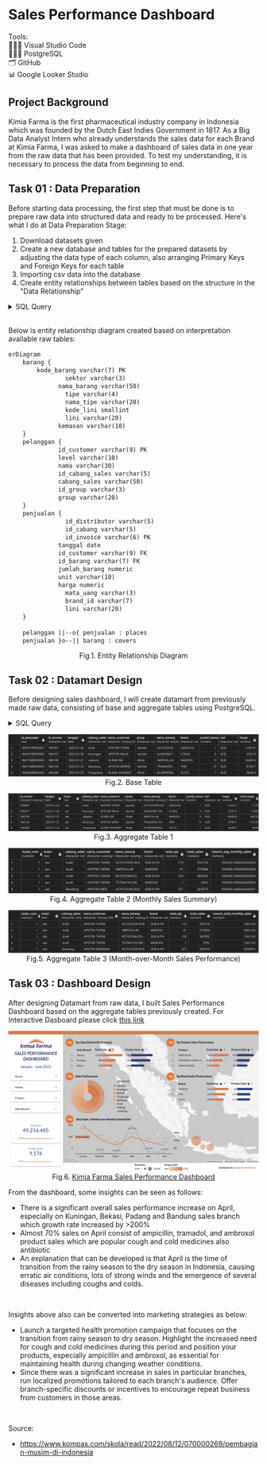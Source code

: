 # Sales Performance Dashboard
Tools: <br>
👩🏻‍💻 Visual Studio Code <br>
👩🏻‍💻 PostgreSQL <br>
🗂️ GitHub <br>
📊 Google Looker Studio

## Project Background 
Kimia Farma is the first pharmaceutical industry company in Indonesia which was founded by the Dutch East Indies Government in 1817. As a Big Data Analyst Intern who already understands the sales data for each Brand at Kimia Farma, I was asked to make a dashboard of sales data in one year from the raw data that has been provided. To test my understanding, it is necessary to process the data from beginning to end.

## Task 01 : Data Preparation
Before starting data processing, the first step that must be done is to prepare raw data into structured data and ready to be processed. Here's what I do at Data Preparation Stage:

1. Download datasets given
2. Create a new database and tables for the prepared datasets by adjusting the data type of each column, also arranging Primary Keys and Foreign Keys for each table
3. Importing csv data into the database
4. Create entity relationships between tables based on the structure in the "Data Relationship"

<details>
  <summary>SQL Query</summary>
  
  ```sql
  -- Data Preparation --
-- Create new schema -- 
CREATE SCHEMA IF NOT EXISTS data;

-- Create table from dataset --
CREATE TABLE IF NOT EXISTS data.barang
(
	kode_barang varchar(7) PRIMARY KEY,
	sektor varchar(3),
	nama_barang varchar(50),
	tipe varchar(4),
	nama_tipe varchar(20),
	kode_lini smallint,
	lini varchar(20),
	kemasan varchar(10)
);
CREATE TABLE IF NOT EXISTS data.pelanggan
(
	id_customer varchar(9),
	"level" varchar(10),
	nama varchar(30),
	id_cabang_sales varchar(5),
	cabang_sales varchar(50),
	id_group varchar(3),
	"group" varchar(20)
);

CREATE TABLE IF NOT EXISTS data.penjualan 
(
	id_distributor varchar(5),
	id_cabang varchar(5),
	id_invoice varchar(6) PRIMARY KEY,
	tanggal date,
	id_customer varchar(9) references pelanggan(id_customer),
	id_barang varchar(7) references barang(kode_barang),
	jumlah_barang numeric,
	unit varchar(10),
	harga numeric,
	mata_uang varchar(3),
	brand_id varchar(7),
	lini varchar(20)
);

-- Change Date Style --
ALTER DATABASE kimia_farma
    SET "DateStyle" TO 'ISO, DMY';
  ```
</details>
<br>

Below is entity relationship diagram created based on interpretation available raw tables:

```mermaid
erDiagram
    barang {
      	kode_barang varchar(7) PK
				sektor varchar(3)
			  nama_barang varchar(50)
				tipe varchar(4)
				nama_tipe varchar(20)
				kode_lini smallint
				lini varchar(20) 
			  kemasan varchar(10)
    }    
    pelanggan {
			  id_customer varchar(9) PK
			  level varchar(10)
			  nama varchar(30)
			  id_cabang_sales varchar(5)
			  cabang_sales varchar(50)
			  id_group varchar(3)
			  group varchar(20)
    }   
    penjualan {
				id_distributor varchar(5)
				id_cabang varchar(5)
				id_invoice varchar(6) PK
			  tanggal date
			  id_customer varchar(9) FK
			  id_barang varchar(7) FK
			  jumlah_barang numeric
			  unit varchar(10)
			  harga numeric
				mata_uang varchar(3)
				brand_id varchar(7)
				lini varchar(20) 
    }   

    pelanggan ||--o{ penjualan : places
    penjualan }o--|| barang : covers
```
<p align="center">
Fig.1. Entity Relationship Diagram
</p>

## Task 02 : Datamart Design
Before designing sales dashboard, I will create datamart from previously made raw data, consisting of base and aggregate tables using PostgreSQL.

<details>
  <summary>SQL Query</summary>
  
  ```sql
-- Create Base Table --
CREATE TABLE data.base_table AS 
	SELECT 
		pj.id_invoice,
		pj.tanggal,
		pl.cabang_sales,
		pl.nama nama_customer,
		pl.group,
		b.nama_barang,
		b.lini brand,
		pj.jumlah_barang,
		pj.unit,
		pj.harga
	FROM
		data.penjualan pj
		JOIN data.pelanggan pl
			ON pl.id_customer = pj.id_customer
		JOIN data.barang b
			ON pj.id_barang = b.kode_barang
;

-- Create Aggregate Table --
CREATE TABLE data.aggregate_table AS
	SELECT
		id_invoice,
		tanggal,
		TO_CHAR(tanggal, 'Mon') bulan, ---Extract month name from date
		cabang_sales,
		nama_customer,
		"group",
		nama_barang,
		brand,
		jumlah_barang,
		unit,
		harga,
		ROUND(jumlah_barang * harga) total_harga ---calculate and round total price
	FROM
		data.base_table
;

-- Create Aggregate Table 2: Monthly Sales Summary --
CREATE TABLE data.monthly_sales AS
	SELECT
		EXTRACT(MONTH FROM tanggal) bulan_num,
		bulan,
		cabang_sales,
		nama_customer,
		nama_barang,
		brand,
		SUM(jumlah_barang) total_qty,
		SUM(total_harga) total_sales,
		SUM(SUM(total_harga)) OVER(PARTITION BY bulan, cabang_sales) branch_total_monthly_sales
	FROM
		data.aggregate_table
	GROUP BY
		1,2, 3, 4, 5, 6
	ORDER BY
		1,3,5
;

-- Create Aggregate Table 3: Month-over-Month Sales Performance --
CREATE TABLE data.mom_growth_rate AS
	SELECT
		DATE_TRUNC('month', tanggal) AS month,
		SUM(total_harga) AS total_sales,
		LAG(SUM(total_harga)) OVER (ORDER BY DATE_TRUNC('month', tanggal)) AS prev_month_sales,
		(SUM(total_harga) - LAG(SUM(total_harga)) OVER (ORDER BY DATE_TRUNC('month', tanggal))) AS monthly_growth,
		CAST(ROUND((SUM(total_harga) - LAG(SUM(total_harga)) OVER (ORDER BY DATE_TRUNC('month', tanggal))) 
			/ LAG(SUM(total_harga)) OVER (ORDER BY DATE_TRUNC('month', tanggal)) * 100) AS text)
			||'%' AS mom_growth_rate
	FROM
	  data.aggregate_table
	GROUP BY
	  1
	ORDER BY
	  DATE_TRUNC('month', tanggal)
;
  ```
</details>

<p align="center">
  <kbd><img src="assets/base_table.png"> </kbd> <br>
  Fig.2. Base Table
</p>

<p align="center">
  <kbd><img src="assets/agg_table1.png"> </kbd> <br>
  Fig.3. Aggregate Table 1
</p>

<p align="center">
  <kbd><img src="assets/agg_table2.png"> </kbd> <br>
  Fig.4. Aggregate Table 2 (Monthly Sales Summary)
</p>

<p align="center">
  <kbd><img src="assets/agg_table3.png"> </kbd> <br>
  Fig.5. Aggregate Table 3 (Month-over-Month Sales Performance)
</p>

## Task 03 : Dashboard Design
After designing Datamart from raw data, I built Sales Performance Dashboard based on the aggregate tables previously created. For Interactive Dasboard please click  <a href="https://lookerstudio.google.com/reporting/3987b2f4-1076-4d35-84dc-708d8ee7b846">this link</a>

<p align="center">
  <kbd><img src="assets/dashboard_ss.png"> </kbd> <br>
  Fig.6. <a href="https://lookerstudio.google.com/reporting/3987b2f4-1076-4d35-84dc-708d8ee7b846">Kimia Farma Sales Performance Dashboard</a>
</p>

From the dashboard, some insights can be seen as follows:
- There is a significant overall sales performance increase on April, especially on Kuningan, Bekasi, Padang and Bandung sales branch which growth rate increased by >200%
- Almost 70% sales on April consist of ampicillin, tramadol, and ambroxol product sales which are popular cough and cold medicines also antibiotic
- An explanation that can be developed is that April is the time of transition from the rainy season to the dry season in Indonesia, causing erratic air conditions, lots of strong winds and the emergence of several diseases including coughs and colds.
<br>

Insights above also can be converted into marketing strategies as below:
- Launch a targeted health promotion campaign that focuses on the transition from rainy season to dry season. Highlight the increased need for cough and cold medicines during this period and position your products, especially ampicillin and ambroxol, as essential for maintaining health during changing weather conditions.
- Since there was a significant increase in sales in particular branches, run localized promotions tailored to each branch's audience. Offer branch-specific discounts or incentives to encourage repeat business from customers in those areas.
<br>

Source:
- https://www.kompas.com/skola/read/2022/08/12/070000269/pembagian-musim-di-indonesia